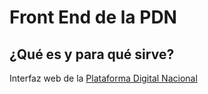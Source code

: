 # Front End de la PDN 

## ¿Qué es y para qué sirve?

Interfaz web de la [Plataforma Digital Nacional](https://www.plataformadigitalnacional.org/)




